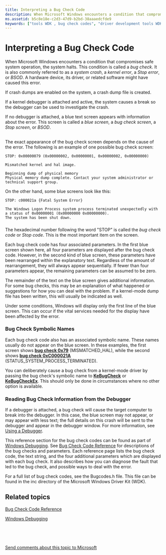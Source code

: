 ```yaml
---
title: Interpreting a Bug Check Code
description: When Microsoft Windows encounters a condition that compromises safe system operation, the system halts.
ms.assetid: b5c8e18e-c2d3-47d9-b2bd-38aaaedcfde9
keywords: ["tools WDK , bug check codes", "driver development tools WDK , bug check codes"]
---
```


# Interpreting a Bug Check Code


When Microsoft Windows encounters a condition that compromises safe system operation, the system halts. This condition is called a *bug check*. It is also commonly referred to as a *system crash*, a *kernel error*, a *Stop error*, or *BSOD*. A hardware device, its driver, or related software might have caused this error.

If crash dumps are enabled on the system, a crash dump file is created.

If a kernel debugger is attached and active, the system causes a break so the debugger can be used to investigate the crash.

If no debugger is attached, a blue text screen appears with information about the error. This screen is called a *blue screen*, a *bug check screen*, a *Stop screen*, or *BSOD*.

## <span id="ddk_interpreting_bug_check_codes_tools"></span><span id="DDK_INTERPRETING_BUG_CHECK_CODES_TOOLS"></span>


The exact appearance of the bug check screen depends on the cause of the error. The following is an example of one possible bug check screen:

``` syntax
STOP: 0x00000079 (0x00000002, 0x00000001, 0x00000002, 0x00000000)

Mismatched kernel and hal image.

Beginning dump of physical memory
Physical memory dump complete. Contact your system administrator or
technical support group.
```

On the other hand, some blue screens look like this:

``` syntax
STOP: c000021a {Fatal System Error}

The Windows Logon Process system process terminated unexpectedly with
a status of 0x00000001 (0x00000000 0x00000000).
The system has been shut down.
```

### <span id="ddk_blue_screen_data_tools"></span><span id="DDK_BLUE_SCREEN_DATA_TOOLS"></span>

The hexadecimal number following the word "STOP" is called the *bug check code* or *Stop code*. This is the most important item on the screen.

Each bug check code has four associated parameters. In the first blue screen shown here, all four parameters are displayed after the bug check code. However, in the second kind of blue screen, these parameters have been rearranged within the explanatory text. Regardless of the amount of rearrangement, they will always appear sequentially. If fewer than four parameters appear, the remaining parameters can be assumed to be zero.

The remainder of the text on the blue screen gives additional information. For some bug checks, this may be an explanation of what happened or suggestions for how you can deal with the problem. If a kernel-mode dump file has been written, this will usually be indicated as well.

Under some conditions, Windows will display only the first line of the blue screen. This can occur if the vital services needed for the display have been affected by the error.

### <span id="bug_check_symbolic_names"></span><span id="BUG_CHECK_SYMBOLIC_NAMES"></span>Bug Check Symbolic Names

Each bug check code also has an associated symbolic name. These names usually do not appear on the blue screen. In these examples, the first screen shows [**bug check 0x79**](https://msdn.microsoft.com/library/windows/hardware/ff559209) (MISMATCHED\_HAL), while the second shows [**bug check 0xC000021A**](https://msdn.microsoft.com/library/windows/hardware/ff560177) (STATUS\_SYSTEM\_PROCESS\_TERMINATED).

You can deliberately cause a bug check from a kernel-mode driver by passing the bug check's symbolic name to [**KeBugCheck**](https://msdn.microsoft.com/library/windows/hardware/ff551948) or [**KeBugCheckEx**](https://msdn.microsoft.com/library/windows/hardware/ff551961). This should only be done in circumstances where no other option is available.

### <span id="reading_bug_check_information_from_the_debugger"></span><span id="READING_BUG_CHECK_INFORMATION_FROM_THE_DEBUGGER"></span>Reading Bug Check Information from the Debugger

If a debugger is attached, a bug check will cause the target computer to break into the debugger. In this case, the blue screen may not appear, or may appear with less text; the full details on this crash will be sent to the debugger and appear in the debugger window. For more information, see [Using a Debugger](using-a-debugger.md).

This reference section for the bug check codes can be found as part of [Windows Debugging](https://msdn.microsoft.com/library/windows/hardware/ff551063). See [Bug Check Code Reference](https://msdn.microsoft.com/library/windows/hardware/hh994433) for descriptions of the bug checks and parameters. Each reference page lists the bug check code, the text string, and the four additional parameters which are displayed with each bug check. It also describes how you can diagnose the fault that led to the bug check, and possible ways to deal with the error.

For a full list of bug check codes, see the Bugcodes.h file. This file can be found in the inc directory of the Microsoft Windows Driver Kit (WDK).

## <span id="related_topics"></span>Related topics


[Bug Check Code Reference](https://msdn.microsoft.com/library/windows/hardware/hh994433)

[Windows Debugging](https://msdn.microsoft.com/library/windows/hardware/ff551063)

 

 

[Send comments about this topic to Microsoft](mailto:wsddocfb@microsoft.com?subject=Documentation%20feedback%20[devtest\devtest]:%20Interpreting%20a%20Bug%20Check%20Code%20%20RELEASE:%20%2811/17/2016%29&body=%0A%0APRIVACY%20STATEMENT%0A%0AWe%20use%20your%20feedback%20to%20improve%20the%20documentation.%20We%20don't%20use%20your%20email%20address%20for%20any%20other%20purpose,%20and%20we'll%20remove%20your%20email%20address%20from%20our%20system%20after%20the%20issue%20that%20you're%20reporting%20is%20fixed.%20While%20we're%20working%20to%20fix%20this%20issue,%20we%20might%20send%20you%20an%20email%20message%20to%20ask%20for%20more%20info.%20Later,%20we%20might%20also%20send%20you%20an%20email%20message%20to%20let%20you%20know%20that%20we've%20addressed%20your%20feedback.%0A%0AFor%20more%20info%20about%20Microsoft's%20privacy%20policy,%20see%20http://privacy.microsoft.com/default.aspx. "Send comments about this topic to Microsoft")





